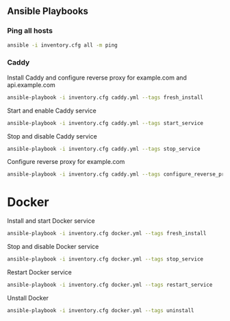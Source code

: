 ## Ansible Playbooks

### Ping all hosts

```bash
ansible -i inventory.cfg all -m ping
```

### Caddy

Install Caddy and configure reverse proxy for example.com and api.example.com

```bash
ansible-playbook -i inventory.cfg caddy.yml --tags fresh_install
```

Start and enable Caddy service

```bash
ansible-playbook -i inventory.cfg caddy.yml --tags start_service
```

Stop and disable Caddy service

```bash
ansible-playbook -i inventory.cfg caddy.yml --tags stop_service
```

Configure reverse proxy for example.com

```bash
ansible-playbook -i inventory.cfg caddy.yml --tags configure_reverse_proxy
```

# Docker

Install and start Docker service

```bash
ansible-playbook -i inventory.cfg docker.yml --tags fresh_install
```

Stop and disable Docker service

```bash
ansible-playbook -i inventory.cfg docker.yml --tags stop_service
```

Restart Docker service

```bash
ansible-playbook -i inventory.cfg docker.yml --tags restart_service
```

Unstall Docker

```bash
ansible-playbook -i inventory.cfg docker.yml --tags uninstall
```
